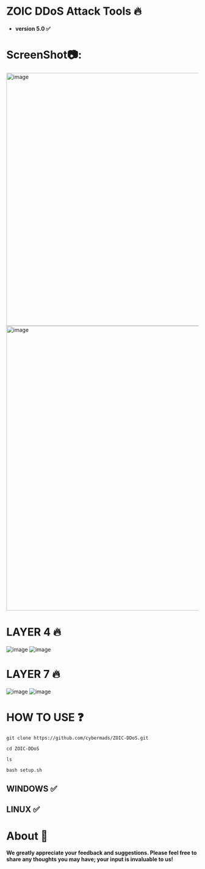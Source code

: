 # ZOIC DDoS Attack Tools 🔥

- **version 5.0 ✅**

# ScreenShot📷:
<img width="1268" height="661" alt="image" src="https://github.com/user-attachments/assets/a296c929-4002-40cc-9c63-c2496dad143a" />
<img width="1297" height="744" alt="image" src="https://github.com/user-attachments/assets/7f3a7e48-372d-48e8-9a1b-9c1e80f4a520" />


# LAYER 4 🔥
![image](https://github.com/user-attachments/assets/0deadccc-10b6-46cd-93f2-1ff7d08ff3b9)
![image](https://github.com/user-attachments/assets/e2b21be6-9461-4abb-9224-35ccb14ad7c7)





# LAYER 7 🔥
![image](https://github.com/user-attachments/assets/5e0da7cb-7372-4357-9983-9bddd83a8bbd)
![image](https://github.com/user-attachments/assets/1a00cf86-0d39-42ea-ad91-4b299877a3d2)






# HOW TO USE ❓
```
git clone https://github.com/cybermads/ZOIC-DDoS.git
```
```
cd ZOIC-DDoS
```
```
ls
```
```
bash setup.sh
```

## WINDOWS ✅
## LINUX ✅ 

# About 🤑
**We greatly appreciate your feedback and suggestions. Please feel free to share any thoughts you may have; your input is invaluable to us!**






